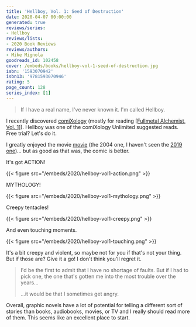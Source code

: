 ```yaml
---
title: 'Hellboy, Vol. 1: Seed of Destruction'
date: 2020-04-07 00:00:00
generated: true
reviews/series:
- Hellboy
reviews/lists:
- 2020 Book Reviews
reviews/authors:
- Mike Mignola
goodreads_id: 102458
cover: /embeds/books/hellboy-vol-1-seed-of-destruction.jpg
isbn: '1593070942'
isbn13: '9781593070946'
rating: 5
page_count: 128
series_index: [1]
---
```

> If I have a real name, I've never known it. I'm called Hellboy.

I recently discovered [comiXology](https://www.comixology.com/) (mostly for reading [[Fullmetal Alchemist, Vol. 1]]()). Hellboy was one of the comiXology Unlimited suggested reads. Free trial? Let's do it.  

<!--more-->

I greatly enjoyed the movie [movie](https://www.imdb.com/title/tt0167190/) (the 2004 one, I haven't seen the [2019 one](https://www.imdb.com/title/tt2274648/))... but as good as that was, the comic is better.  

It's got ACTION!  

{{< figure src="/embeds/2020/hellboy-vol1-action.png" >}}

MYTHOLOGY!  

{{< figure src="/embeds/2020/hellboy-vol1-mythology.png" >}}

Creepy tentacles!  

{{< figure src="/embeds/2020/hellboy-vol1-creepy.png" >}}

And even touching moments.  

{{< figure src="/embeds/2020/hellboy-vol1-touching.png" >}}

It's a bit creepy and violent, so maybe not for you if that's not your thing. But if those are? Give it a go! I don't think you'll regret it.  

> I'd be the first to admit that I have no shortage of faults. But if I had to pick one, the one that's gotten me into the most trouble over the years...  
>
> ...it would be that I sometimes get angry.  

Overall, graphic novels have a lot of potential for telling a different sort of stories than books, audiobooks, movies, or TV and I really should read more of them. This seems like an excellent place to start.